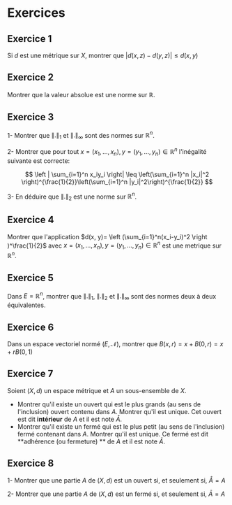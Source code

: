 # Exercices

## Exercice 1

Si $d$ est une métrique sur $X$, montrer que $\left |d(x,z)- d(y,z)\right | \leq d(x,y)$

## Exercice 2

Montrer que la valeur absolue est une norme sur $\mathbb R$.

## Exercice 3

1- Montrer que $\|.\|_1$ et $\|.\|_\infty$ sont des normes sur $\mathbb R^n$.

2- Montrer que pour tout $x=(x_1, \ldots, x_n), y=(y_1, \ldots, y_n) \in \mathbb R^n$ l'inégalité suivante est correcte:

$$
\left | \sum_{i=1}^n x_iy_i \right| \leq \left(\sum_{i=1}^n |x_i|^2 \right)^{\frac{1}{2}}\left(\sum_{i=1}^n |y_i|^2\right)^{\frac{1}{2}}
$$

3- En déduire que $\|.\|_2$ est une norme sur $\mathbb R^n$.

## Exercice 4

Montrer que l'application $d(x, y)= \left (\sum_{i=1}^n(x_i-y_i)^2 \right )^\frac{1}{2}$ avec $x=(x_1, \ldots, x_n), y=(y_1, \ldots, y_n) \in \mathbb R^n$ est une metrique sur $\mathbb R^n$.



## Exercice 5

Dans $E = \mathbb R^n$, montrer que $\|.\|_1$, $\|.\|_2$ et $\|.\|_\infty$ sont des normes deux à deux équivalentes.

## Exercice 6

Dans un espace vectoriel normé $(E, \mathcal N)$, montrer que $B(x, r) = x + B(0, r) = x + rB(0, 1)$



## Exercice 7

Soient $(X,d)$ un espace métrique et $A$ un sous-ensemble de $X$.

- Montrer qu'il existe un ouvert qui est le plus grands (au sens de l'inclusion) ouvert contenu dans $A$. Montrer qu'il est unique. Cet ouvert est dit **intérieur** de $A$ et il est note $\mathring{A}$.
- Montrer qu'il existe un fermé qui est le plus petit (au sens de l'inclusion) fermé contenant dans $A$. Montrer qu'il est unique. Ce fermé est dit **adhérence (ou fermeture) ** de $A$ et il est note $\bar{A}$.

## Exercice 8

1- Montrer que une partie $A$ de $(X, d)$ est un ouvert si, et seulement si, $\mathring{A}=A$

2- Montrer que une partie $A$ de $(X, d)$ est un fermé si, et seulement si, $\bar{A}=A$
